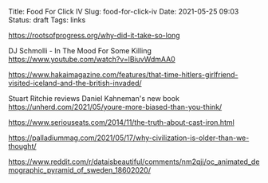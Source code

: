 Title: Food For Click IV
Slug: food-for-click-iv
Date: 2021-05-25 09:03
Status: draft
Tags: links

https://rootsofprogress.org/why-did-it-take-so-long

DJ Schmolli - In The Mood For Some Killing
https://www.youtube.com/watch?v=lBiuvWdmAA0

https://www.hakaimagazine.com/features/that-time-hitlers-girlfriend-visited-iceland-and-the-british-invaded/

Stuart Ritchie reviews Daniel Kahneman's new book
https://unherd.com/2021/05/youre-more-biased-than-you-think/

https://www.seriouseats.com/2014/11/the-truth-about-cast-iron.html

https://palladiummag.com/2021/05/17/why-civilization-is-older-than-we-thought/

https://www.reddit.com/r/dataisbeautiful/comments/nm2qjj/oc_animated_demographic_pyramid_of_sweden_18602020/
